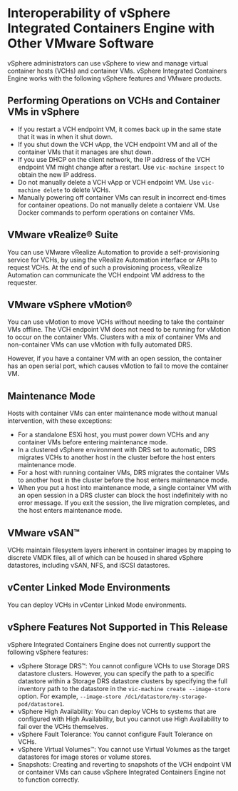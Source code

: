 # Interoperability of vSphere Integrated Containers Engine with Other VMware Software
vSphere administrators can use vSphere to view and manage virtual container hosts (VCHs) and container VMs. vSphere Integrated Containers Engine works with the following vSphere features and VMware products. 

## Performing Operations on VCHs and Container VMs in vSphere ##

- If you restart a VCH endpoint VM, it comes back up in the same state that it was in when it shut down. 
- If you shut down the VCH vApp, the VCH endpoint VM and all of the container VMs that it manages are shut down. 
- If you use DHCP on the client network, the IP address of the VCH endpoint VM might change after a restart. Use `vic-machine inspect` to obtain the new IP address.
- Do not manually delete a VCH vApp or VCH endpoint VM. Use `vic-machine delete` to delete VCHs.
- Manually powering off container VMs can result in incorrect end-times for container opeations. Do not manually delete a contaienr VM. Use Docker commands to perform operations on container VMs.

## VMware vRealize&reg; Suite 
You can use VMware vRealize Automation to provide a self-provisioning service for VCHs, by using the vRealize Automation interface or APIs to request VCHs. At the end of such a provisioning process, vRealize Automation can communicate the VCH endpoint VM address to the requester.

## VMware vSphere vMotion&reg;  

You can use vMotion to move VCHs without needing to take the container VMs offline. The VCH endpoint VM does not need to be running for vMotion to occur on the container VMs. Clusters with a mix of container VMs and non-container VMs can use vMotion with fully automated DRS. 

However, if you have a container VM with an open session, the container has an open serial port, which causes vMotion to fail to move the container VM.

## Maintenance Mode ##
Hosts with container VMs can enter maintenance mode without manual intervention, with these exceptions:

- For a standalone ESXi host, you must power down VCHs and any container VMs before entering maintenance mode.
- In a clustered vSphere environment with DRS set to automatic, DRS migrates VCHs to another host in the cluster before the host enters maintenance mode.
- For a host with running container VMs, DRS migrates the container VMs to another host in the cluster before the host enters maintenance mode.
- When you put a host into maintenance mode, a single container VM with an open session in a DRS cluster can block the host indefinitely with no error message. If you exit the session, the live migration completes, and the host enters maintenance mode.

## VMware vSAN&trade;
VCHs maintain filesystem layers inherent in container images by mapping to discrete VMDK files, all of which can be housed in shared vSphere datastores, including vSAN, NFS, and iSCSI datastores.

## vCenter Linked Mode Environments
You can deploy VCHs in vCenter Linked Mode environments.

## vSphere Features Not Supported in This Release
vSphere Integrated Containers Engine does not currently support the following vSphere features:

- vSphere Storage DRS&trade;: You cannot configure VCHs to use Storage DRS datastore clusters. However, you can specify the path to a specific datastore within a Storage DRS datastore clusters by specifying the full inventory path to the datastore in the `vic-machine create --image-store` option. For example, `--image-store /dc1/datastore/my-storage-pod/datastore1`.
- vSphere High Availability: You can deploy VCHs to systems that are configured with High Availability, but you cannot use High Availability to fail over the VCHs themselves.
- vSphere Fault Tolerance: You cannot configure Fault Tolerance on VCHs.
- vSphere Virtual Volumes&trade;: You cannot use Virtual Volumes as the target datastores for image stores or volume stores.
- Snapshots: Creating and reverting to snapshots of the VCH endpoint VM or container VMs can cause vSphere Integrated Containers Engine not to function correctly.